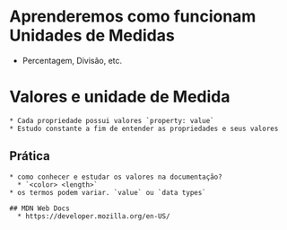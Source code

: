 # Aprenderemos como funcionam Unidades de Medidas
  - Percentagem, Divisão, etc.

  # Valores e unidade de Medida
    * Cada propriedade possui valores `property: value`
    * Estudo constante a fim de entender as propriedades e seus valores
  
  ## Prática
    * como conhecer e estudar os valores na documentação?
      * `<color> <length>`
    * os termos podem variar. `value` ou `data types`

    ## MDN Web Docs
      * https://developer.mozilla.org/en-US/
      